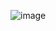 ![image](https://github.com/Raimo33/get_next_line/assets/104778891/11250d69-65c9-4a53-92c3-7d98cdb3a052)
